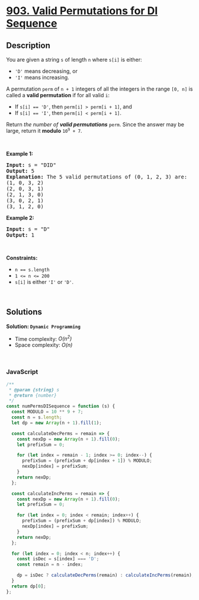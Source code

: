 # [903. Valid Permutations for DI Sequence](https://leetcode.com/problems/valid-permutations-for-di-sequence)

## Description

<div class="elfjS" data-track-load="description_content"><p>You are given a string <code>s</code> of length <code>n</code> where <code>s[i]</code> is either:</p>

<ul>
	<li><code>'D'</code> means decreasing, or</li>
	<li><code>'I'</code> means increasing.</li>
</ul>

<p>A permutation <code>perm</code> of <code>n + 1</code> integers of all the integers in the range <code>[0, n]</code> is called a <strong>valid permutation</strong> if for all valid <code>i</code>:</p>

<ul>
	<li>If <code>s[i] == 'D'</code>, then <code>perm[i] &gt; perm[i + 1]</code>, and</li>
	<li>If <code>s[i] == 'I'</code>, then <code>perm[i] &lt; perm[i + 1]</code>.</li>
</ul>

<p>Return <em>the number of <strong>valid permutations</strong> </em><code>perm</code>. Since the answer may be large, return it <strong>modulo</strong> <code>10<sup>9</sup> + 7</code>.</p>

<p>&nbsp;</p>
<p><strong class="example">Example 1:</strong></p>

<pre><strong>Input:</strong> s = "DID"
<strong>Output:</strong> 5
<strong>Explanation:</strong> The 5 valid permutations of (0, 1, 2, 3) are:
(1, 0, 3, 2)
(2, 0, 3, 1)
(2, 1, 3, 0)
(3, 0, 2, 1)
(3, 1, 2, 0)
</pre>

<p><strong class="example">Example 2:</strong></p>

<pre><strong>Input:</strong> s = "D"
<strong>Output:</strong> 1
</pre>

<p>&nbsp;</p>
<p><strong>Constraints:</strong></p>

<ul>
	<li><code>n == s.length</code></li>
	<li><code>1 &lt;= n &lt;= 200</code></li>
	<li><code>s[i]</code> is either <code>'I'</code> or <code>'D'</code>.</li>
</ul>
</div>

<p>&nbsp;</p>

## Solutions

**Solution: `Dynamic Programming`**

- Time complexity: <em>O(n<sup>2</sup>)</em>
- Space complexity: <em>O(n)</em>

<p>&nbsp;</p>

### **JavaScript**

```js
/**
 * @param {string} s
 * @return {number}
 */
const numPermsDISequence = function (s) {
  const MODULO = 10 ** 9 + 7;
  const n = s.length;
  let dp = new Array(n + 1).fill(1);

  const calculateDecPerms = remain => {
    const nexDp = new Array(n + 1).fill(0);
    let prefixSum = 0;

    for (let index = remain - 1; index >= 0; index--) {
      prefixSum = (prefixSum + dp[index + 1]) % MODULO;
      nexDp[index] = prefixSum;
    }
    return nexDp;
  };

  const calculateIncPerms = remain => {
    const nexDp = new Array(n + 1).fill(0);
    let prefixSum = 0;

    for (let index = 0; index < remain; index++) {
      prefixSum = (prefixSum + dp[index]) % MODULO;
      nexDp[index] = prefixSum;
    }
    return nexDp;
  };

  for (let index = 0; index < n; index++) {
    const isDec = s[index] === 'D';
    const remain = n - index;

    dp = isDec ? calculateDecPerms(remain) : calculateIncPerms(remain);
  }
  return dp[0];
};
```
